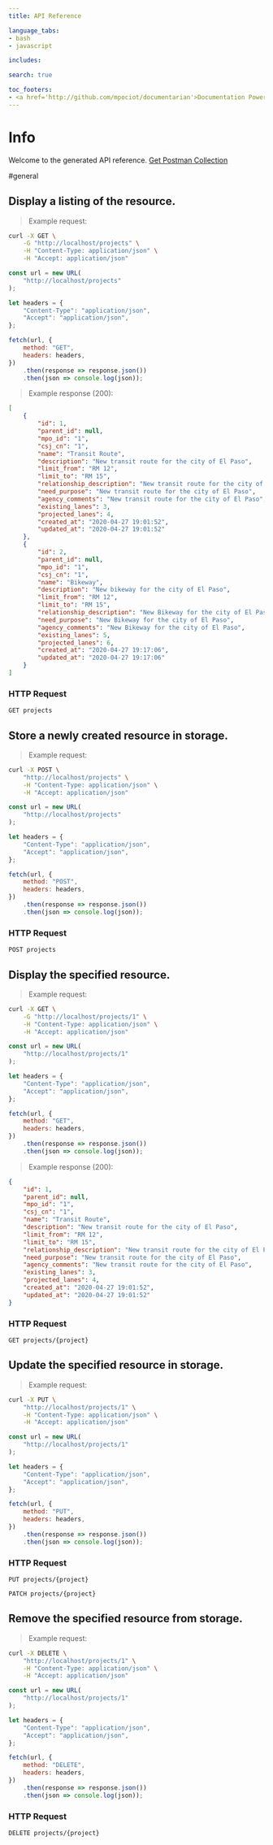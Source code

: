 ```yaml
---
title: API Reference

language_tabs:
- bash
- javascript

includes:

search: true

toc_footers:
- <a href='http://github.com/mpociot/documentarian'>Documentation Powered by Documentarian</a>
---
```

<!-- START_INFO -->
# Info

Welcome to the generated API reference.
[Get Postman Collection](http://localhost/docs/collection.json)

<!-- END_INFO -->

#general


<!-- START_ba05cb3a11667fbd2926fcfc72905d8a -->
## Display a listing of the resource.

> Example request:

```bash
curl -X GET \
    -G "http://localhost/projects" \
    -H "Content-Type: application/json" \
    -H "Accept: application/json"
```

```javascript
const url = new URL(
    "http://localhost/projects"
);

let headers = {
    "Content-Type": "application/json",
    "Accept": "application/json",
};

fetch(url, {
    method: "GET",
    headers: headers,
})
    .then(response => response.json())
    .then(json => console.log(json));
```


> Example response (200):

```json
[
    {
        "id": 1,
        "parent_id": null,
        "mpo_id": "1",
        "csj_cn": "1",
        "name": "Transit Route",
        "description": "New transit route for the city of El Paso",
        "limit_from": "RM 12",
        "limit_to": "RM 15",
        "relationship_description": "New transit route for the city of El Paso",
        "need_purpose": "New transit route for the city of El Paso",
        "agency_comments": "New transit route for the city of El Paso",
        "existing_lanes": 3,
        "projected_lanes": 4,
        "created_at": "2020-04-27 19:01:52",
        "updated_at": "2020-04-27 19:01:52"
    },
    {
        "id": 2,
        "parent_id": null,
        "mpo_id": "1",
        "csj_cn": "1",
        "name": "Bikeway",
        "description": "New bikeway for the city of El Paso",
        "limit_from": "RM 12",
        "limit_to": "RM 15",
        "relationship_description": "New Bikeway for the city of El Paso",
        "need_purpose": "New Bikeway for the city of El Paso",
        "agency_comments": "New Bikeway for the city of El Paso",
        "existing_lanes": 5,
        "projected_lanes": 6,
        "created_at": "2020-04-27 19:17:06",
        "updated_at": "2020-04-27 19:17:06"
    }
]
```

### HTTP Request
`GET projects`


<!-- END_ba05cb3a11667fbd2926fcfc72905d8a -->

<!-- START_6457c064807333898638aaa8f41ba1ab -->
## Store a newly created resource in storage.

> Example request:

```bash
curl -X POST \
    "http://localhost/projects" \
    -H "Content-Type: application/json" \
    -H "Accept: application/json"
```

```javascript
const url = new URL(
    "http://localhost/projects"
);

let headers = {
    "Content-Type": "application/json",
    "Accept": "application/json",
};

fetch(url, {
    method: "POST",
    headers: headers,
})
    .then(response => response.json())
    .then(json => console.log(json));
```



### HTTP Request
`POST projects`


<!-- END_6457c064807333898638aaa8f41ba1ab -->

<!-- START_559ca32d29b9eee92470ea6238f2e491 -->
## Display the specified resource.

> Example request:

```bash
curl -X GET \
    -G "http://localhost/projects/1" \
    -H "Content-Type: application/json" \
    -H "Accept: application/json"
```

```javascript
const url = new URL(
    "http://localhost/projects/1"
);

let headers = {
    "Content-Type": "application/json",
    "Accept": "application/json",
};

fetch(url, {
    method: "GET",
    headers: headers,
})
    .then(response => response.json())
    .then(json => console.log(json));
```


> Example response (200):

```json
{
    "id": 1,
    "parent_id": null,
    "mpo_id": "1",
    "csj_cn": "1",
    "name": "Transit Route",
    "description": "New transit route for the city of El Paso",
    "limit_from": "RM 12",
    "limit_to": "RM 15",
    "relationship_description": "New transit route for the city of El Paso",
    "need_purpose": "New transit route for the city of El Paso",
    "agency_comments": "New transit route for the city of El Paso",
    "existing_lanes": 3,
    "projected_lanes": 4,
    "created_at": "2020-04-27 19:01:52",
    "updated_at": "2020-04-27 19:01:52"
}
```

### HTTP Request
`GET projects/{project}`


<!-- END_559ca32d29b9eee92470ea6238f2e491 -->

<!-- START_d0e574164f37de9866bf98e489a3b5d0 -->
## Update the specified resource in storage.

> Example request:

```bash
curl -X PUT \
    "http://localhost/projects/1" \
    -H "Content-Type: application/json" \
    -H "Accept: application/json"
```

```javascript
const url = new URL(
    "http://localhost/projects/1"
);

let headers = {
    "Content-Type": "application/json",
    "Accept": "application/json",
};

fetch(url, {
    method: "PUT",
    headers: headers,
})
    .then(response => response.json())
    .then(json => console.log(json));
```



### HTTP Request
`PUT projects/{project}`

`PATCH projects/{project}`


<!-- END_d0e574164f37de9866bf98e489a3b5d0 -->

<!-- START_7cb1e494fdd6b6708f75dbf4b815c552 -->
## Remove the specified resource from storage.

> Example request:

```bash
curl -X DELETE \
    "http://localhost/projects/1" \
    -H "Content-Type: application/json" \
    -H "Accept: application/json"
```

```javascript
const url = new URL(
    "http://localhost/projects/1"
);

let headers = {
    "Content-Type": "application/json",
    "Accept": "application/json",
};

fetch(url, {
    method: "DELETE",
    headers: headers,
})
    .then(response => response.json())
    .then(json => console.log(json));
```



### HTTP Request
`DELETE projects/{project}`


<!-- END_7cb1e494fdd6b6708f75dbf4b815c552 -->


